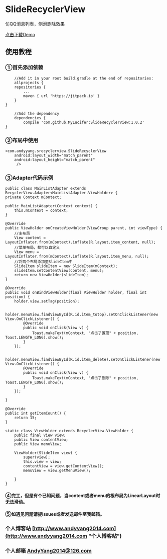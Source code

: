 # SlideRecyclerView

仿QQ消息列表，侧滑删除效果


[点击下载Demo](https://github.com/MyLucifer/SlideRecyclerView/raw/master/app/release/app-release.apk "demo下载请点击")

## 使用教程
### ①首先添加依赖

		//Add it in your root build.gradle at the end of repositories:
    	allprojects {
		repositories {
			...
			maven { url 'https://jitpack.io' }
		}
	}

		//Add the dependency
    	dependencies {
	        compile 'com.github.MyLucifer:SlideRecyclerView:1.0.2'
	}

### ②布局中使用
    <com.andyyang.srecyclerview.SlideRecyclerView
        android:layout_width="match_parent"
        android:layout_height="match_parent"
         />

### ③Adapter代码示例
    public class MainListAdapter extends RecyclerView.Adapter<MainListAdapter.ViewHolder> {
    private Context mContext;

    public MainListAdapter(Context context) {
        this.mContext = context;
    }

    @Override
    public ViewHolder onCreateViewHolder(ViewGroup parent, int viewType) {
		//主布局
        View content = LayoutInflater.from(mContext).inflate(R.layout.item_content, null);
		//菜单布局，都可以自定义
        View menu = LayoutInflater.from(mContext).inflate(R.layout.item_menu, null);
		//将两个布局添加至SlideItem中
        SlideItem slideItem = new SlideItem(mContext);
        slideItem.setContentView(content, menu);
        return new ViewHolder(slideItem);
    }

    @Override
    public void onBindViewHolder(final ViewHolder holder, final int position) {
        holder.view.setTag(position);

        holder.menuView.findViewById(R.id.item_totop).setOnClickListener(new View.OnClickListener() {
            @Override
            public void onClick(View v) {
                Toast.makeText(mContext, "点击了置顶" + position, Toast.LENGTH_LONG).show();
            }
        });

        holder.menuView.findViewById(R.id.item_delete).setOnClickListener(new View.OnClickListener() {
            @Override
            public void onClick(View v) {
                Toast.makeText(mContext, "点击了删除" + position, Toast.LENGTH_LONG).show();
            }
        });

    }

    @Override
    public int getItemCount() {
        return 15;
    }

    static class ViewHolder extends RecyclerView.ViewHolder {
        public final View view;
        public View contentView;
        public View menuView;

        ViewHolder(SlideItem view) {
            super(view);
            this.view = view;
            contentView = view.getContentView();
            menuView = view.getMenuView();

        }
    }
#### ④完工，但是有个已知问题，当content或者menu的根布局为LinearLayout时无法滑动。

#### ⑤如遇见问题请提Issues或者发送邮件至我邮箱。


### 个人博客站    [http://www.andyyang2014.com](http://www.andyyang2014.com "个人博客站")

### 个人邮箱  AndyYang2014@126.com




